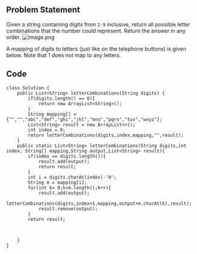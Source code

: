 ## Problem Statement
Given a string containing digits from `2-9` inclusive, return all possible letter combinations that the number could represent. Return the answer in any order.
![image.png](https://assets.leetcode.com/users/images/2fd100f7-d046-41db-8a3f-667965b7cb98_1704450346.8007588.png)


A mapping of digits to letters (just like on the telephone buttons) is given below. Note that 1 does not map to any letters.


## Code
```
class Solution {
    public List<String> letterCombinations(String digits) {
        if(digits.length() == 0){
            return new ArrayList<String>();
        }
        String mapping[] = {"","","abc","def","ghi","jkl","mno","pqrs","tuv","wxyz"};
        List<String> result = new ArrayList<>();
        int index = 0;
        return letterCombinations(digits,index,mapping,"",result);
    }
    public static List<String> letterCombinations(String digits,int index, String[] mapping,String output,List<String> result){
        if(index == digits.length()){
            result.add(output);    
            return result;
        }
        int i = digits.charAt(index)-'0';
        String m = mapping[i];
        for(int k= 0;k<m.length();k++){
            result.add(output);
            letterCombinations(digits,index+1,mapping,output+m.charAt(k),result);
            result.remove(output);
        }
        return result;



    }
}
```